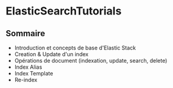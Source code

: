 # ElasticSearchTutorials
## Sommaire
* Introduction et concepts de base d'Elastic Stack
* Creation & Update d'un index
* Opérations de document (indexation, update, search, delete)
* Index Alias
* Index Template
* Re-index


